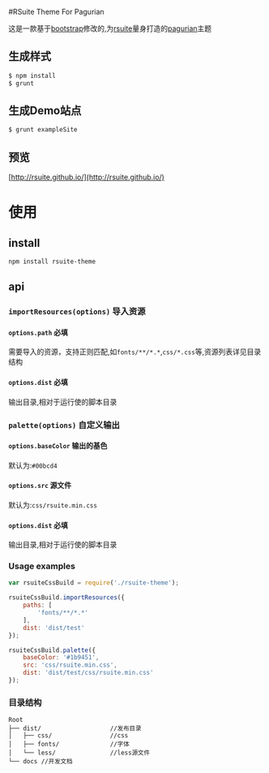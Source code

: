 #RSuite Theme For Pagurian

这是一款基于[bootstrap](https://github.com/twbs/bootstrap)修改的,为[rsuite](http://rsuite.github.io)量身打造的[pagurian](https://github.com/hypers/pagurian)主题

## 生成样式
```bash
$ npm install
$ grunt
```

## 生成Demo站点
```bash
$ grunt exampleSite
```

## 预览
[http://rsuite.github.io/](http://rsuite.github.io/)

# 使用
## install
```bash
npm install rsuite-theme
```
## api
### `importResources(options)` 导入资源
#### `options.path`  **必填**
需要导入的资源，支持正则匹配,如`fonts/**/*.*`,`css/*.css`等,资源列表详见目录结构
#### `options.dist` **必填**
输出目录,相对于运行使的脚本目录
### `palette(options)` 自定义输出
#### `options.baseColor` 输出的基色
默认为:`#00bcd4`
#### `options.src` 源文件
默认为:`css/rsuite.min.css`
#### `options.dist` **必填**
输出目录,相对于运行使的脚本目录

### Usage examples
```javascript
var rsuiteCssBuild = require('./rsuite-theme');

rsuiteCssBuild.importResources({
    paths: [
        'fonts/**/*.*'
    ],
    dist: 'dist/test'
});

rsuiteCssBuild.palette({
    baseColor: '#1b9451',
    src: 'css/rsuite.min.css',
    dist: 'dist/test/css/rsuite.min.css'
});
```

### 目录结构

```
Root
├── dist/                   //发布目录
│   ├── css/                //css
│   ├── fonts/              //字体
│   └── less/               //less源文件
└── docs //开发文档
```
